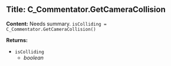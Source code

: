 ## Title: C_Commentator.GetCameraCollision

**Content:**
Needs summary.
`isColliding = C_Commentator.GetCameraCollision()`

**Returns:**
- `isColliding`
  - *boolean*